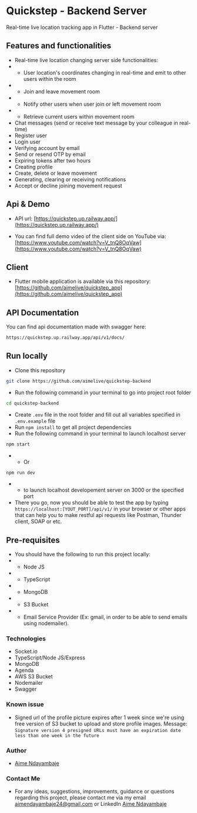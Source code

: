 # Quickstep - Backend Server

Real-time live location tracking app in Flutter - Backend server

## Features and functionalities

- Real-time live location changing server side functionalities:
- - User location's coordinates changing in real-time and emit to other users within the room
- - Join and leave movement room
- - Notify other users when user join or left movement room
- - Retrieve current users within movement room
- Chat messages (send or receive text message by your colleague in real-time)
- Register user
- Login user
- Verifying account by email
- Send or resend OTP by email
- Expiring tokens after two hours
- Creating profile
- Create, delete or leave movement
- Generating, clearing or receiving notifications
- Accept or decline joining movement request

## Api & Demo
- API url: [https://quickstep.up.railway.app/](https://quickstep.up.railway.app/)

- You can find full demo video of the client side on YouTube via: [https://www.youtube.com/watch?v=V_tnQ8OqVaw](https://www.youtube.com/watch?v=V_tnQ8OqVaw)

## Client

- Flutter mobile application is available via this repository: [https://github.com/aimelive/quickstep_app](https://github.com/aimelive/quickstep_app)

## API Documentation

You can find api documentation made with swagger here:

```bash
https://quickstep.up.railway.app/api/v1/docs/
```

## Run locally

- Clone this repository
```bash
git clone https://github.com/aimelive/quickstep-backend
```
- Run the following command in your terminal to go into project root folder
```bash
cd quickstep-backend
```
- Create `.env` file in the root folder and fill out all variables specified in `.env.example` file
- Run `npm install` to get all project dependencies
- Run the following command in your terminal to launch localhost server

```bash
npm start
```
- - Or 
```bash 
npm run dev
``` 
- - to launch localhost developement server on 3000 or the specified port
- There you go, now you should be able to test the app by typing `https://localhost:[YOUT_PORT]/api/v1/` in your browser or other apps that can help you to make restful api requests like Postman, Thunder client, SOAP or etc.
## Pre-requisites

- You should have the following to run this project locally:
- - Node JS
- - TypeScript
- - MongoDB
- - S3 Bucket
- - Email Service Provider (Ex: gmail, in order to be able to send emails using nodemailer).

### Technologies

- Socket.io
- TypeScript/Node JS/Express
- MongoDB
- Agenda
- AWS S3 Bucket
- Nodemailer
- Swagger

### Known issue

- Signed url of the profile picture expires after 1 week since we're using free version of S3 bucket to upload and store profile images.
  Message: `Signature version 4 presigned URLs must have an expiration date less than one week in the future`
### Author
- [Aime Ndayambaje](https://github.com/aimelive)
### Contact Me
- For any ideas, suggestions, improvements, guidance or questions regarding this project, please contact me via my email [aimendayambaje24@gmail.com](mailto:aimendayambaje24@gmail.com) or LinkedIn [Aime Ndayambaje](https://linkedin.com/in/aime-ndayambaje)
